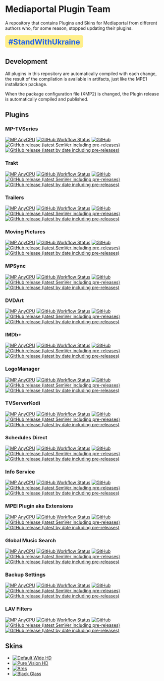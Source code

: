 # Mediaportal Plugin Team

A repository that contains Plugins and Skins for Mediaportal from different authors who, for some reason, stopped updating their plugins.

[![StandWithUkraine](https://raw.githubusercontent.com/vshymanskyy/StandWithUkraine/main/badges/StandWithUkraine.svg)](https://github.com/vshymanskyy/StandWithUkraine/blob/main/docs/README.md)

## Development

All plugins in this repository are automatically compiled with each change, the result of the compilation is available in artifacts, just like the MPE1 installation package.

When the package configuration file (XMP2) is changed, the Plugin release is automatically compiled and published.

## Plugins

### MP-TVSeries

[![MP AnyCPU](https://img.shields.io/badge/MP-AnyCPU-blue?logo=windows&logoColor=white)](https://github.com/Mediaportal-Plugin-Team/mptvseries/releases)
[![GitHub Workflow Status](https://img.shields.io/github/actions/workflow/status/Mediaportal-Plugin-Team/mptvseries/build.yml?logo=github)](https://github.com/Mediaportal-Plugin-Team/mptvseries/actions)
[![GitHub](https://img.shields.io/github/license/Mediaportal-Plugin-Team/mptvseries?color=blue)](https://github.com/Mediaportal-Plugin-Team/mptvseries/blob/master/LICENSE)
[![GitHub release (latest SemVer including pre-releases)](https://img.shields.io/github/v/release/Mediaportal-Plugin-Team/mptvseries?include_prereleases)](https://github.com/Mediaportal-Plugin-Team/mptvseries/releases)
[![GitHub release (latest by date including pre-releases)](https://img.shields.io/github/downloads-pre/Mediaportal-Plugin-Team/mptvseries/latest/total?label=release@downloads)](https://github.com/Mediaportal-Plugin-Team/mptvseries/releases)

### Trakt

[![MP AnyCPU](https://img.shields.io/badge/MP-AnyCPU-blue?logo=windows&logoColor=white)](https://github.com/Mediaportal-Plugin-Team/Trakt-for-Mediaportal/releases)
[![GitHub Workflow Status](https://img.shields.io/github/actions/workflow/status/Mediaportal-Plugin-Team/Trakt-for-Mediaportal/build.yml?logo=github)](https://github.com/Mediaportal-Plugin-Team/Trakt-for-Mediaportal/actions)
[![GitHub](https://img.shields.io/github/license/Mediaportal-Plugin-Team/Trakt-for-Mediaportal?color=blue)](https://github.com/Mediaportal-Plugin-Team/Trakt-for-Mediaportal/blob/master/LICENSE)
[![GitHub release (latest SemVer including pre-releases)](https://img.shields.io/github/v/release/Mediaportal-Plugin-Team/Trakt-for-Mediaportal?include_prereleases)](https://github.com/Mediaportal-Plugin-Team/Trakt-for-Mediaportal/releases)
[![GitHub release (latest by date including pre-releases)](https://img.shields.io/github/downloads-pre/Mediaportal-Plugin-Team/Trakt-for-Mediaportal/latest/total?label=release@downloads)](https://github.com/Mediaportal-Plugin-Team/Trakt-for-Mediaportal/releases)

### Trailers

[![MP AnyCPU](https://img.shields.io/badge/MP-AnyCPU-blue?logo=windows&logoColor=white)](https://github.com/Mediaportal-Plugin-Team/Trailers/releases)
[![GitHub Workflow Status](https://img.shields.io/github/actions/workflow/status/Mediaportal-Plugin-Team/Trailers/build.yml?logo=github)](https://github.com/Mediaportal-Plugin-Team/Trailers/actions)
[![GitHub](https://img.shields.io/github/license/Mediaportal-Plugin-Team/Trailers?color=blue)](https://github.com/Mediaportal-Plugin-Team/Trailers/blob/master/LICENSE)
[![GitHub release (latest SemVer including pre-releases)](https://img.shields.io/github/v/release/Mediaportal-Plugin-Team/Trailers?include_prereleases)](https://github.com/Mediaportal-Plugin-Team/Trailers/releases)
[![GitHub release (latest by date including pre-releases)](https://img.shields.io/github/downloads-pre/Mediaportal-Plugin-Team/Trailers/latest/total?label=release@downloads)](https://github.com/Mediaportal-Plugin-Team/Trailers/releases)

### Moving Pictures

[![MP AnyCPU](https://img.shields.io/badge/MP-AnyCPU-blue?logo=windows&logoColor=white)](https://github.com/Mediaportal-Plugin-Team/moving-pictures/releases)
[![GitHub Workflow Status](https://img.shields.io/github/actions/workflow/status/Mediaportal-Plugin-Team/moving-pictures/build.yml?logo=github)](https://github.com/Mediaportal-Plugin-Team/moving-pictures/actions)
[![GitHub](https://img.shields.io/github/license/Mediaportal-Plugin-Team/moving-pictures?color=blue)](https://github.com/Mediaportal-Plugin-Team/moving-pictures/blob/master/LICENSE)
[![GitHub release (latest SemVer including pre-releases)](https://img.shields.io/github/v/release/Mediaportal-Plugin-Team/moving-pictures?include_prereleases)](https://github.com/Mediaportal-Plugin-Team/moving-pictures/releases)
[![GitHub release (latest by date including pre-releases)](https://img.shields.io/github/downloads-pre/Mediaportal-Plugin-Team/moving-pictures/latest/total?label=release@downloads)](https://github.com/Mediaportal-Plugin-Team/moving-pictures/releases)

### MPSync

[![MP AnyCPU](https://img.shields.io/badge/MP-AnyCPU-blue?logo=windows&logoColor=white)](https://github.com/Mediaportal-Plugin-Team/MPSync/releases)
[![GitHub Workflow Status](https://img.shields.io/github/actions/workflow/status/Mediaportal-Plugin-Team/MPSync/build.yml?logo=github)](https://github.com/Mediaportal-Plugin-Team/MPSync/actions)
[![GitHub](https://img.shields.io/github/license/Mediaportal-Plugin-Team/MPSync?color=blue)](https://github.com/Mediaportal-Plugin-Team/MPSync/blob/master/LICENSE)
[![GitHub release (latest SemVer including pre-releases)](https://img.shields.io/github/v/release/Mediaportal-Plugin-Team/MPSync?include_prereleases)](https://github.com/Mediaportal-Plugin-Team/MPSync/releases)
[![GitHub release (latest by date including pre-releases)](https://img.shields.io/github/downloads-pre/Mediaportal-Plugin-Team/MPSync/latest/total?label=release@downloads)](https://github.com/Mediaportal-Plugin-Team/MPSync/releases)

### DVDArt

[![MP AnyCPU](https://img.shields.io/badge/MP-AnyCPU-blue?logo=windows&logoColor=white)](https://github.com/Mediaportal-Plugin-Team/DVDArt/releases)
[![GitHub Workflow Status](https://img.shields.io/github/actions/workflow/status/Mediaportal-Plugin-Team/DVDArt/build.yml?logo=github)](https://github.com/Mediaportal-Plugin-Team/DVDArt/actions)
[![GitHub](https://img.shields.io/github/license/Mediaportal-Plugin-Team/DVDArt?color=blue)](https://github.com/Mediaportal-Plugin-Team/DVDArt/blob/master/LICENSE)
[![GitHub release (latest SemVer including pre-releases)](https://img.shields.io/github/v/release/Mediaportal-Plugin-Team/DVDArt?include_prereleases)](https://github.com/Mediaportal-Plugin-Team/DVDArt/releases)
[![GitHub release (latest by date including pre-releases)](https://img.shields.io/github/downloads-pre/Mediaportal-Plugin-Team/DVDArt/latest/total?label=release@downloads)](https://github.com/Mediaportal-Plugin-Team/DVDArt/releases)

### IMDb+

[![MP AnyCPU](https://img.shields.io/badge/MP-AnyCPU-blue?logo=windows&logoColor=white)](https://github.com/Mediaportal-Plugin-Team/IMDbPlus/releases)
[![GitHub Workflow Status](https://img.shields.io/github/actions/workflow/status/Mediaportal-Plugin-Team/IMDbPlus/build.yml?logo=github)](https://github.com/Mediaportal-Plugin-Team/IMDbPlus/actions)
[![GitHub](https://img.shields.io/github/license/Mediaportal-Plugin-Team/IMDbPlus?color=blue)](https://github.com/Mediaportal-Plugin-Team/IMDbPlus/blob/master/LICENSE)
[![GitHub release (latest SemVer including pre-releases)](https://img.shields.io/github/v/release/Mediaportal-Plugin-Team/IMDbPlus?include_prereleases)](https://github.com/Mediaportal-Plugin-Team/IMDbPlus/releases)
[![GitHub release (latest by date including pre-releases)](https://img.shields.io/github/downloads-pre/Mediaportal-Plugin-Team/IMDbPlus/latest/total?label=release@downloads)](https://github.com/Mediaportal-Plugin-Team/IMDbPlus/releases)

### LogoManager

[![MP AnyCPU](https://img.shields.io/badge/MP-AnyCPU-blue?logo=windows&logoColor=white)](https://github.com/Mediaportal-Plugin-Team/LogoManager/releases)
[![GitHub Workflow Status](https://img.shields.io/github/actions/workflow/status/Mediaportal-Plugin-Team/LogoManager/build.yml?logo=github)](https://github.com/Mediaportal-Plugin-Team/LogoManager/actions)
[![GitHub](https://img.shields.io/github/license/Mediaportal-Plugin-Team/LogoManager?color=blue)](https://github.com/Mediaportal-Plugin-Team/LogoManager/blob/master/LICENSE)
[![GitHub release (latest SemVer including pre-releases)](https://img.shields.io/github/v/release/Mediaportal-Plugin-Team/LogoManager?include_prereleases)](https://github.com/Mediaportal-Plugin-Team/LogoManager/releases)
[![GitHub release (latest by date including pre-releases)](https://img.shields.io/github/downloads-pre/Mediaportal-Plugin-Team/LogoManager/latest/total?label=release@downloads)](https://github.com/Mediaportal-Plugin-Team/LogoManager/releases)

### TVServerKodi

[![MP AnyCPU](https://img.shields.io/badge/MP-AnyCPU-blue?logo=windows&logoColor=white)](https://github.com/Mediaportal-Plugin-Team/TVServerKodi/releases)
[![GitHub Workflow Status](https://img.shields.io/github/actions/workflow/status/Mediaportal-Plugin-Team/TVServerKodi/build.yml?logo=github)](https://github.com/Mediaportal-Plugin-Team/TVServerKodi/actions)
[![GitHub](https://img.shields.io/github/license/Mediaportal-Plugin-Team/TVServerKodi?color=blue)](https://github.com/Mediaportal-Plugin-Team/TVServerKodi/blob/master/LICENSE)
[![GitHub release (latest SemVer including pre-releases)](https://img.shields.io/github/v/release/Mediaportal-Plugin-Team/TVServerKodi?include_prereleases)](https://github.com/Mediaportal-Plugin-Team/TVServerKodi/releases)
[![GitHub release (latest by date including pre-releases)](https://img.shields.io/github/downloads-pre/Mediaportal-Plugin-Team/TVServerKodi/latest/total?label=release@downloads)](https://github.com/Mediaportal-Plugin-Team/TVServerKodi/releases)

### Schedules Direct

[![MP AnyCPU](https://img.shields.io/badge/MP-AnyCPU-blue?logo=windows&logoColor=white)](https://github.com/Mediaportal-Plugin-Team/mediaportal-schedulesdirect/releases)
[![GitHub Workflow Status](https://img.shields.io/github/actions/workflow/status/Mediaportal-Plugin-Team/mediaportal-schedulesdirect/build.yml?logo=github)](https://github.com/Mediaportal-Plugin-Team/mediaportal-schedulesdirect/actions)
[![GitHub](https://img.shields.io/github/license/Mediaportal-Plugin-Team/mediaportal-schedulesdirect?color=blue)](https://github.com/Mediaportal-Plugin-Team/mediaportal-schedulesdirect/blob/master/LICENSE)
[![GitHub release (latest SemVer including pre-releases)](https://img.shields.io/github/v/release/Mediaportal-Plugin-Team/mediaportal-schedulesdirect?include_prereleases)](https://github.com/Mediaportal-Plugin-Team/mediaportal-schedulesdirect/releases)
[![GitHub release (latest by date including pre-releases)](https://img.shields.io/github/downloads-pre/Mediaportal-Plugin-Team/mediaportal-schedulesdirect/latest/total?label=release@downloads)](https://github.com/Mediaportal-Plugin-Team/mediaportal-schedulesdirect/releases)

### Info Service

[![MP AnyCPU](https://img.shields.io/badge/MP-AnyCPU-blue?logo=windows&logoColor=white)](https://github.com/Mediaportal-Plugin-Team/InfoService/releases)
[![GitHub Workflow Status](https://img.shields.io/github/actions/workflow/status/Mediaportal-Plugin-Team/InfoService/build.yml?logo=github)](https://github.com/Mediaportal-Plugin-Team/InfoService/actions)
[![GitHub](https://img.shields.io/github/license/Mediaportal-Plugin-Team/InfoService?color=blue)](https://github.com/Mediaportal-Plugin-Team/InfoService/blob/master/LICENSE)
[![GitHub release (latest SemVer including pre-releases)](https://img.shields.io/github/v/release/Mediaportal-Plugin-Team/InfoService?include_prereleases)](https://github.com/Mediaportal-Plugin-Team/InfoService/releases)
[![GitHub release (latest by date including pre-releases)](https://img.shields.io/github/downloads-pre/Mediaportal-Plugin-Team/InfoService/latest/total?label=release@downloads)](https://github.com/Mediaportal-Plugin-Team/InfoService/releases)

### MPEI Plugin aka Extensions

[![MP AnyCPU](https://img.shields.io/badge/MP-AnyCPU-blue?logo=windows&logoColor=white)](https://github.com/Mediaportal-Plugin-Team/mpei-plugin/releases)
[![GitHub Workflow Status](https://img.shields.io/github/actions/workflow/status/Mediaportal-Plugin-Team/mpei-plugin/build.yml?logo=github)](https://github.com/Mediaportal-Plugin-Team/mpei-plugin/actions)
[![GitHub](https://img.shields.io/github/license/Mediaportal-Plugin-Team/mpei-plugin?color=blue)](https://github.com/Mediaportal-Plugin-Team/mpei-plugin/blob/master/LICENSE)
[![GitHub release (latest SemVer including pre-releases)](https://img.shields.io/github/v/release/Mediaportal-Plugin-Team/mpei-plugin?include_prereleases)](https://github.com/Mediaportal-Plugin-Team/mpei-plugin/releases)
[![GitHub release (latest by date including pre-releases)](https://img.shields.io/github/downloads-pre/Mediaportal-Plugin-Team/mpei-plugin/latest/total?label=release@downloads)](https://github.com/Mediaportal-Plugin-Team/mpei-plugin/releases)

### Global Music Search

[![MP AnyCPU](https://img.shields.io/badge/MP-AnyCPU-blue?logo=windows&logoColor=white)](https://github.com/Mediaportal-Plugin-Team/global-music-search/releases)
[![GitHub Workflow Status](https://img.shields.io/github/actions/workflow/status/Mediaportal-Plugin-Team/global-music-search/build.yml?logo=github)](https://github.com/Mediaportal-Plugin-Team/global-music-search/actions)
[![GitHub](https://img.shields.io/github/license/Mediaportal-Plugin-Team/global-music-search?color=blue)](https://github.com/Mediaportal-Plugin-Team/global-music-search/blob/master/LICENSE)
[![GitHub release (latest SemVer including pre-releases)](https://img.shields.io/github/v/release/Mediaportal-Plugin-Team/global-music-search?include_prereleases)](https://github.com/Mediaportal-Plugin-Team/global-music-search/releases)
[![GitHub release (latest by date including pre-releases)](https://img.shields.io/github/downloads-pre/Mediaportal-Plugin-Team/global-music-search/latest/total?label=release@downloads)](https://github.com/Mediaportal-Plugin-Team/global-music-search/releases)

### Backup Settings

[![MP AnyCPU](https://img.shields.io/badge/MP-AnyCPU-blue?logo=windows&logoColor=white)](https://github.com/Mediaportal-Plugin-Team/BackupSettings/releases)
[![GitHub Workflow Status](https://img.shields.io/github/actions/workflow/status/Mediaportal-Plugin-Team/BackupSettings/build.yml?logo=github)](https://github.com/Mediaportal-Plugin-Team/BackupSettings/actions)
[![GitHub](https://img.shields.io/github/license/Mediaportal-Plugin-Team/BackupSettings?color=blue)](https://github.com/Mediaportal-Plugin-Team/BackupSettings/blob/master/LICENSE)
[![GitHub release (latest SemVer including pre-releases)](https://img.shields.io/github/v/release/Mediaportal-Plugin-Team/BackupSettings?include_prereleases)](https://github.com/Mediaportal-Plugin-Team/BackupSettings/releases)
[![GitHub release (latest by date including pre-releases)](https://img.shields.io/github/downloads-pre/Mediaportal-Plugin-Team/BackupSettings/latest/total?label=release@downloads)](https://github.com/Mediaportal-Plugin-Team/BackupSettings/releases)

### LAV Filters

[![MP AnyCPU](https://img.shields.io/badge/MP-AnyCPU-blue?logo=windows&logoColor=white)](https://github.com/Mediaportal-Plugin-Team/LAVFilters/releases)
[![GitHub Workflow Status](https://img.shields.io/github/actions/workflow/status/Mediaportal-Plugin-Team/LAVFilters/daily.yml?logo=github)](https://github.com/Mediaportal-Plugin-Team/LAVFilters/actions)
[![GitHub](https://img.shields.io/github/license/Mediaportal-Plugin-Team/LAVFilters?color=blue)](https://github.com/Mediaportal-Plugin-Team/LAVFilters/blob/master/LICENSE)
[![GitHub release (latest SemVer including pre-releases)](https://img.shields.io/github/v/release/Mediaportal-Plugin-Team/LAVFilters?include_prereleases)](https://github.com/Mediaportal-Plugin-Team/LAVFilters/releases)
[![GitHub release (latest by date including pre-releases)](https://img.shields.io/github/downloads-pre/Mediaportal-Plugin-Team/LAVFilters/latest/total?label=release@downloads)](https://github.com/Mediaportal-Plugin-Team/LAVFilters/releases)


## Skins

- [![Default Wide HD](https://img.shields.io/badge/MP-Default_Wide_HD-blue?logo=windows&logoColor=white)](https://github.com/Mediaportal-Plugin-Team/DefaultWideHD)
- [![Pure Vision HD](https://img.shields.io/badge/MP-Pure_Vision_HD-blue?logo=windows&logoColor=white)](https://github.com/Mediaportal-Plugin-Team/PureVisionHD)
- [![Ares](https://img.shields.io/badge/MP-Ares-blue?logo=windows&logoColor=white)](https://github.com/Mediaportal-Plugin-Team/Ares)
- [![Black Glass](https://img.shields.io/badge/MP-Black_Glass-blue?logo=windows&logoColor=white)](https://github.com/Mediaportal-Plugin-Team/BlackGlass)
